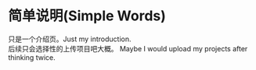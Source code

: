 # 简单说明(Simple Words)
只是一个介绍页。Just my introduction. \
后续只会选择性的上传项目吧大概。 Maybe I would upload my projects after thinking twice.
